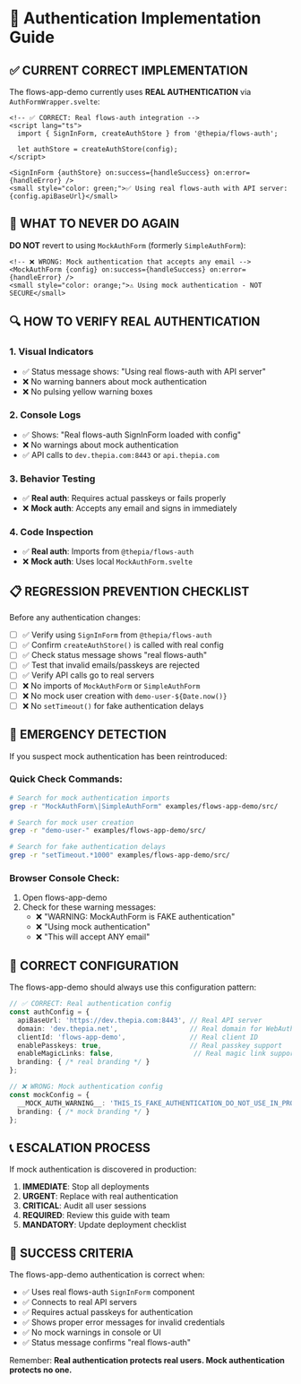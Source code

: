# 🔐 Authentication Implementation Guide

## ✅ CURRENT CORRECT IMPLEMENTATION

The flows-app-demo currently uses **REAL AUTHENTICATION** via `AuthFormWrapper.svelte`:

```svelte
<!-- ✅ CORRECT: Real flows-auth integration -->
<script lang="ts">
  import { SignInForm, createAuthStore } from '@thepia/flows-auth';
  
  let authStore = createAuthStore(config);
</script>

<SignInForm {authStore} on:success={handleSuccess} on:error={handleError} />
<small style="color: green;">✅ Using real flows-auth with API server: {config.apiBaseUrl}</small>
```

## 🚨 WHAT TO NEVER DO AGAIN

**DO NOT** revert to using `MockAuthForm` (formerly `SimpleAuthForm`):

```svelte
<!-- ❌ WRONG: Mock authentication that accepts any email -->
<MockAuthForm {config} on:success={handleSuccess} on:error={handleError} />
<small style="color: orange;">⚠️ Using mock authentication - NOT SECURE</small>
```

## 🔍 HOW TO VERIFY REAL AUTHENTICATION

### 1. Visual Indicators
- ✅ Status message shows: "Using real flows-auth with API server"
- ❌ No warning banners about mock authentication
- ❌ No pulsing yellow warning boxes

### 2. Console Logs
- ✅ Shows: "Real flows-auth SignInForm loaded with config"
- ❌ No warnings about mock authentication
- ✅ API calls to `dev.thepia.com:8443` or `api.thepia.com`

### 3. Behavior Testing
- ✅ **Real auth**: Requires actual passkeys or fails properly
- ❌ **Mock auth**: Accepts any email and signs in immediately

### 4. Code Inspection
- ✅ **Real auth**: Imports from `@thepia/flows-auth`
- ❌ **Mock auth**: Uses local `MockAuthForm.svelte`

## 📋 REGRESSION PREVENTION CHECKLIST

Before any authentication changes:

- [ ] ✅ Verify using `SignInForm` from `@thepia/flows-auth`
- [ ] ✅ Confirm `createAuthStore()` is called with real config
- [ ] ✅ Check status message shows "real flows-auth"
- [ ] ✅ Test that invalid emails/passkeys are rejected
- [ ] ✅ Verify API calls go to real servers
- [ ] ❌ No imports of `MockAuthForm` or `SimpleAuthForm`
- [ ] ❌ No mock user creation with `demo-user-${Date.now()}`
- [ ] ❌ No `setTimeout()` for fake authentication delays

## 🚨 EMERGENCY DETECTION

If you suspect mock authentication has been reintroduced:

### Quick Check Commands:
```bash
# Search for mock authentication imports
grep -r "MockAuthForm\|SimpleAuthForm" examples/flows-app-demo/src/

# Search for mock user creation
grep -r "demo-user-" examples/flows-app-demo/src/

# Search for fake authentication delays
grep -r "setTimeout.*1000" examples/flows-app-demo/src/
```

### Browser Console Check:
1. Open flows-app-demo
2. Check for these warning messages:
   - ❌ "WARNING: MockAuthForm is FAKE authentication"
   - ❌ "Using mock authentication"
   - ❌ "This will accept ANY email"

## 🔧 CORRECT CONFIGURATION

The flows-app-demo should always use this configuration pattern:

```typescript
// ✅ CORRECT: Real authentication config
const authConfig = {
  apiBaseUrl: 'https://dev.thepia.com:8443', // Real API server
  domain: 'dev.thepia.net',                  // Real domain for WebAuthn
  clientId: 'flows-app-demo',                // Real client ID
  enablePasskeys: true,                      // Real passkey support
  enableMagicLinks: false,                    // Real magic link support
  branding: { /* real branding */ }
};

// ❌ WRONG: Mock authentication config
const mockConfig = {
  __MOCK_AUTH_WARNING__: 'THIS_IS_FAKE_AUTHENTICATION_DO_NOT_USE_IN_PRODUCTION',
  branding: { /* mock branding */ }
};
```

## 📞 ESCALATION PROCESS

If mock authentication is discovered in production:

1. **IMMEDIATE**: Stop all deployments
2. **URGENT**: Replace with real authentication
3. **CRITICAL**: Audit all user sessions
4. **REQUIRED**: Review this guide with team
5. **MANDATORY**: Update deployment checklist

## 🎯 SUCCESS CRITERIA

The flows-app-demo authentication is correct when:

- ✅ Uses real flows-auth `SignInForm` component
- ✅ Connects to real API servers
- ✅ Requires actual passkeys for authentication
- ✅ Shows proper error messages for invalid credentials
- ✅ No mock warnings in console or UI
- ✅ Status message confirms "real flows-auth"

Remember: **Real authentication protects real users. Mock authentication protects no one.**
